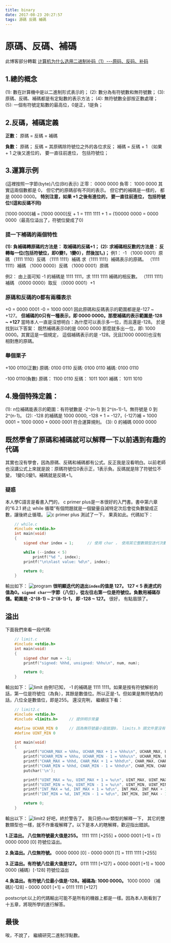 ```yaml
---
title: binary
date: 2017-08-23 20:27:57
tags: 源碼 反碼 補碼
---
```

# 原碼、反碼、補碼
此博客部分轉載 [计算机为什么选用二进制补码（1）---原码、反码、补码](http://blog.csdn.net/hittata/article/details/9108323 "千年的塔")

## 1.總的概念
(1): 數在計算機中是以二進制形式表示的；
(2): 數分為有符號數和無符號數；
(3): 原碼、反碼、補碼都是有定點數的表示方法；
(4): 無符號數全部按正數處理；
(5): 一個有符號定點數的最高位，0是正，1是負；
<!--more-->

## 2.反碼，補碼定義
**正數：**
原碼 = 反碼 = 補碼

**負數：**
原碼；
反碼 = 其原碼除符號位之外的各位求反；
補碼 = 反碼 + 1 （如果 + 1 之後又進位的， 要一直往前進位， 包括符號位；

## 3.運算示例

(這裡按照一字節(byte)八位(Bit)表示)
正零： 0000 0000
負零： 1000 0000
其實這兩個數都是 0， 但它們的原碼卻有不同的表示。
但它們的補碼是一樣的， 都是 0000 0000。
**特別注意，如果 +1 之後有進位的， 要一直往前進位， 包括符號位!(這和反碼不同)**

[1000 0000]補
= [1000 0000]反 + 1
= 1111 1111 + 1
= (1)0000 0000
= 0000 0000（最高位溢出了，符號位變成了0)

### 提一下補碼的兩個特性
**(1): 負補碼轉原碼的方法是： 取補碼的反碼+1；**
**(2): 求補碼相反數的方法是： 反轉每一位(包括符號位，即0變1，1變0），然後加1。)；**
例1： 
-1 
（1000 0001）原碼
（1111 1110）反碼
（1111 1111）補碼
求（1111 1111）補碼表示的原碼。
（1111 1111）補碼
（1000 0000）反碼
（1000 0001）原碼

例2：
由上面可知 -1 的補碼是 1111 1111，求 1111 1111 補碼的相反數。
（1111 1111）補碼
（0000 0000）取反
（0000 0001）+1

### 原碼和反碼的0都有兩種表示
+0 = 0000 0001
-0 = 1000 0001
因此原碼和反碼表示的範圍都是是-127 ~ +127。
**但補碼的0只有一種表示，即 0000 0000。那麼補碼的表示範圍是-128 ~ +127**
當時本人一直是沒想明白：為什麼可以表示多一位，而且還是-128。
於是找到以下答案：
既然補碼表示0的是 0000 0000 那麼就多出一位，即: 1000 0000。其實這是一個規定， 這個補碼表示的是 -128。況且[1000 0000]也沒有相對應的原碼。

### 舉個栗子

+100 0110(正數)
原碼: 0100 0110
反碼: 0100 0110
補碼: 0100 0110

-100 0110(負數)
原碼： 1100 0110
反碼： 1011 1001
補碼： 1011 1010

## 4.幾個特殊定義：
(1): n位補碼能表示的範圍：有符號數是 -2^(n-1) 到 2^(n-1)-1。無符號是 0 到 2^(n-1)。
(2): -128 的補碼是 1000 0000, -128 + 1 = -127，(-127)補 = 1000 0001 = 1000 0000 + 0000 0001 符合運算規則。
(3): 0 的補碼 0000 0000

## 既然學會了原碼和補碼就可以解釋一下以前遇到有趣的代碼
其實也沒有學會，因為原碼、反碼和補碼都有公式。反正我是沒看明白。以前老師也沒講公式上來就是說：原碼符號位0表示正，1表示負。反碼就是除了符號位不變， 1變0,0變1。補碼就是反碼+1。

### 疑惑
本人學C語言是看書入門的， c primer plus是一本很好的入門書。書中第六章的“6.2.1 終止 while 循環”有個問題就是一個變量自減特定次后會從負數變成正數，讓後終止循環。
![c primer plus](http://opkl2tvjd.bkt.clouddn.com/while.png "while")
測試了一下， 果真如此。代碼如下：
``` c
    // while.c
    #include <stdio.h>
    int main(void)
    {
        signed char index = 1;      // 使用 char ， 使用其它整數類型迭代次數較多。

        while (--index < 5)
            printf("%d ", index);
        printf("\n\nlast value: %d\n", index);

        return 0;
    }
```
輸出如下：
![program](http://opkl2tvjd.bkt.clouddn.com/while2.png "while test")
**很明顯迭代的退出`index`的值是 127。 127 < 5 表達式的值為0。`signed char`一字節（八位），從左往右第一位是符號位。負數用補碼存儲。範圍是 -2^(8-1) ~ 2^(8-1)-1， 即 -128 ~ 127。**
很好， 有點眉頭了。

## 溢出
下面我們來看一段代碼:
``` c
    // limit.c
    #include <stdio.h>
    int main(void)
    {
        signed char num = -1;
        printf("signed: %hhd, unsigned: %hhu\n", num, num);

        return 0;
    }
```
輸出如下：
![limit](http://opkl2tvjd.bkt.clouddn.com/limit1.png "ByXc")
由例1已知， -1 的補碼是 1111 1111。如果是按有符號解析的話，第一位是符號位（為負），其餘是數值位。所以正是-1。但如果是無符號為的話，八位全是數值位，即是255。
還沒完咧， 繼續往下看：
``` c
    // limit2.c
    #include <stdio.h>
    #include <limits.h>     // 提供明示常量

    #define UCHAR_MIN 0     // 因為無符號最小值就是0， limits.h 頭文件里沒有
    #define UINT_MIN 0

    int main(void)
    {
        printf("UCHAR_MAX = %hhu, UCHAR_MAX + 1 = %hhu\n", UCHAR_MAX, UCHAR_MAX + 1);
        printf("UCHAR_MIN = %hhu, UCHAR_MIN - 1 = %hhu\n", UCHAR_MIN, UCHAR_MIN - 1);
        printf("CHAR_MAX = %hhd, CHAR_MAX + 1 = %hhd\n", CHAR_MAX, CHAR_MAX + 1);
        printf("CHAR_MIN = %hhd, CHAR_MIN - 1 = %hhd\n", CHAR_MIN, CHAR_MIN - 1);
        putchar('\n');

        printf("UINT_MAX = %u, UINT_MAX + 1 = %u\n", UINT_MAX, UINT_MAX + 1);
        printf("UINT_MIN = %u, UINT_MIN - 1 = %u\n", UINT_MIN, UINT_MIN - 1);
        printf("INT_MAX = %d, INT_MAX + 1 = %d\n", INT_MAX, INT_MAX + 1);
        printf("INT_MIN = %d, INT_MIN - 1 = %d\n", INT_MIN, INT_MAX - 1);

        return 0;
    }
```
輸出以下：
![limit2](http://opkl2tvjd.bkt.clouddn.com/limit2.png "ByXc")
好吧，終於警告了。
我只把`char`類型的解釋一下， 其它的整數類型也一樣，就不作重複解釋了。以下是本人的瞎解釋，歡迎指出錯誤。

**1.正溢出。 八位無符號最大值是255。**
      1111 1111 [+255]
\+    0000 0001 [+1]
= (1) 0000 0000 [0]
符號位溢出。

**2.負溢出。八位無符號。**
     0000 0000 [0]
\-    0000 0001 [1]
=    1111 1111 [+255]

**3.正溢出。有符號八位最大值是127。**
   0111 1111 [+127]
\+ 0000 0001 [+1]
=  1000 0000 (補碼）[-128]
符號位溢出

**4.負溢出。有符號八位最小值是-128。補碼為: 1000 0000。**
   1000 0000 （補碼)[-128]
\-  0000 0001 [+1]
=  0111 1111 [+127]


postscript:以上的代碼輸出可能不是所有的機器上都是一樣。因為本人剛看到了十五章，將現所學的進行解答。

## 最後
唉，不說了， 繼續研究二進制浮點數。
